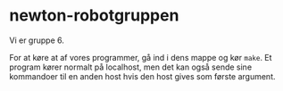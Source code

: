 # newton-robotgruppen

Vi er gruppe 6.

For at køre at af vores programmer, gå ind i dens mappe og kør `make`.
Et program kører normalt på localhost, men det kan også sende sine
kommandoer til en anden host hvis den host gives som første argument.
